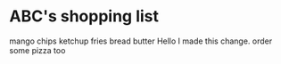 # ABC's shopping list

mango 
chips
ketchup
fries
bread
butter
Hello I made this change.
order some pizza too
